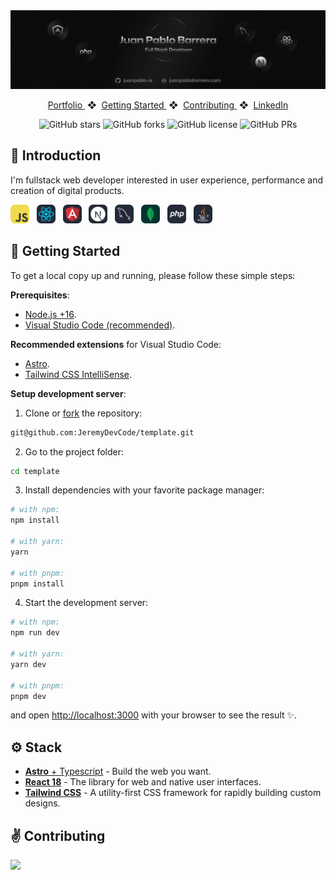 <div align="center">
<a href="#">
<img src="public/images/gh_banner.jpg">
</a>
<p></p>
</div>

<div align="center">
    <a href="#" target="_blank">
        Portfolio
    </a>
    <span>&nbsp;❖&nbsp;</span>
    <a href="#-getting-started">
        Getting Started 
    </a>
    <span>&nbsp;❖&nbsp;</span>
    <a href="#%EF%B8%8F-contributing">
        Contributing
    </a>
    <span>&nbsp;❖&nbsp;</span>
    <a href="https://www.linkedin.com/in/juanpablobarrerag/">
        LinkedIn 
    </a>
</div>

</p>

<div align="center">

![GitHub stars](https://img.shields.io/github/stars/jeremydevcode/template)
![GitHub forks](https://img.shields.io/github/forks/jeremydevcode/template)
![GitHub license](https://img.shields.io/github/license/jeremydevcode/template)
![GitHub PRs](https://img.shields.io/github/issues-pr/jeremydevcode/template)

</div>

## 👋 Introduction

I'm fullstack web developer interested in user experience, performance and creation of digital products.

<div>
<img src="public/svgs/javascript.svg" width="30px" alt="Javascript">
<span>&nbsp;</span>
<img src="public/svgs/react.svg" width="30px" alt="React">
<span>&nbsp;</span>
<img src="public/svgs/angular.svg" width="30px" alt="Angular">
<span>&nbsp;</span>
<img src="public/svgs/nextjs.svg" width="30px" alt="Next.js">
<span>&nbsp;</span>
<img src="public/svgs/mysql.svg" width="30px" alt="MySQL">
<span>&nbsp;</span>
<img src="public/svgs/mongodb.svg" width="30px" alt="MongoDB">
<span>&nbsp;</span>
<img src="public/svgs/php.svg" width="30px" alt="PHP">
<span>&nbsp;</span>
<img src="public/svgs/java.svg" width="30px" alt="Java">
</div>
</p>

## 🚀 Getting Started

To get a local copy up and running, please follow these simple steps:

**Prerequisites**:

- [Node.js +16](https://nodejs.org/en/).
- [Visual Studio Code (recommended)](https://code.visualstudio.com/).

**Recommended extensions** for Visual Studio Code:

- [Astro](https://marketplace.visualstudio.com/items?itemName=astro-build.astro-vscode).
- [Tailwind CSS IntelliSense](https://marketplace.visualstudio.com/items?itemName=bradlc.vscode-tailwindcss).

**Setup development server**:

1. Clone or [fork](https://github.com/JeremyDevCode/template/fork) the repository:

```sh
git@github.com:JeremyDevCode/template.git
```

2. Go to the project folder:

```sh
cd template
```

3. Install dependencies with your favorite package manager:

```sh
# with npm:
npm install

# with yarn:
yarn

# with pnpm:
pnpm install
```

4. Start the development server:

```sh
# with npm:
npm run dev

# with yarn:
yarn dev

# with pnpm:
pnpm dev
```

and open [http://localhost:3000](http://localhost:3000) with your browser to see the result ✨.

## ⚙ Stack

- [**Astro** + Typescript](https://astro.build/) - Build the web
  you want.
- [**React 18**](https://react.dev/) - The library for web and native user interfaces.
- [**Tailwind CSS**](https://tailwindcss.com/) - A utility-first CSS framework for rapidly building custom designs.

## ✌️ Contributing

<a href="https://github.com/JeremyDevCode/template/graphs/contributors">
  <img src="https://contrib.rocks/image?repo=JeremyDevCode/template" />
</a>

<p></p>
